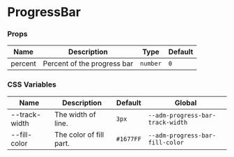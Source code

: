 # ProgressBar

<code src="./demos/index.tsx"></code>

### Props

| Name    | Description                 | Type     | Default |
| ------- | --------------------------- | -------- | ------- |
| percent | Percent of the progress bar | `number` | `0`     |

### CSS Variables

| Name          | Description             | Default   | Global                           |
| ------------- | ----------------------- | --------- | -------------------------------- |
| --track-width | The width of line.      | `3px`     | `--adm-progress-bar-track-width` |
| --fill-color  | The color of fill part. | `#1677FF` | `--adm-progress-bar-fill-color`  |
